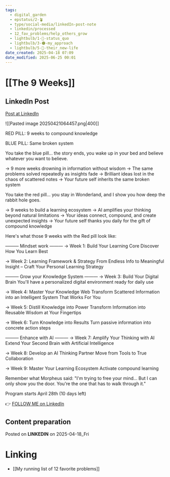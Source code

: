 ```yaml
---
tags:
  - digital_garden
  - epstatus/2-🪴
  - type/social-media/linkedIn-post-note
  - linkedin/processed
  - 12_fav_problems/help_others_grow
  - lightbulb/1-🔴-status_quo
  - lightbulb/3-🟠-my_approach
  - lightbulb/5-🔵-their_new-life
date_created: 2025-04-18 07:09
date_modified: 2025-06-25 00:01
---
```

# [[The 9 Weeks]]

## LinkedIn Post

[Post at LinkedIn]()

![[Pasted image 20250421064457.png|400]]

RED PILL: 9 weeks to compound knowledge

BLUE PILL: Same broken system

You take the blue pill... the story ends, you wake up in your bed and believe whatever you want to believe.

→ 9 more weeks drowning in information without wisdom 
→ The same problems solved repeatedly as insights fade 
→ Brilliant ideas lost in the chaos of scattered notes 
→ Your future self inherits the same broken system

You take the red pill... you stay in Wonderland, and I show you how deep the rabbit hole goes.

→ 9 weeks to build a learning ecosystem 
→ AI amplifies your thinking beyond natural limitations 
→ Your ideas connect, compound, and create unexpected insights 
→ Your future self thanks you daily for the gift of compound knowledge

Here's what those 9  weeks with the Red pill look like:

——— Mindset work ———
→ Week 1: Build Your Learning Core
Discover How You Learn Best

→ Week 2: Learning Framework & Strategy
From Endless Info to Meaningful Insight – Craft Your Personal Learning Strategy

——— Grow your Knowledge System ———
→ Week 3: Build Your Digital Brain
You'll have a personalized digital environment ready for daily use

→ Week 4: Master Your Knowledge Web
Transform Scattered Information into an Intelligent System That Works For You

→ Week 5: Distill Knowledge into Power
Transform Information into Reusable Wisdom at Your Fingertips

→ Week 6: Turn Knowledge into Results
Turn passive information into concrete action steps

——— Enhance with AI ———
→ Week 7: Amplify Your Thinking with AI
Extend Your Second Brain with Artificial Intelligence

→ Week 8: Develop an AI Thinking Partner
Move from Tools to True Collaboration

→ Week 9: Master Your Learning Ecosystem
Activate compound learning

Remember what Morpheus said: 
"I'm trying to free your mind... But I can only show you the door. You're the one that has to walk through it."

Program starts April 28th (10 days left)

👉 [FOLLOW ME on LinkedIn](https://www.linkedin.com/comm/mynetwork/discovery-see-all?usecase=PEOPLE_FOLLOWS&followMember=sebastiankamilli)

## Content preparation

Posted on **LINKEDIN** on 2025-04-18_Fri

# Linking

+ [[My running list of 12 favorite problems]]